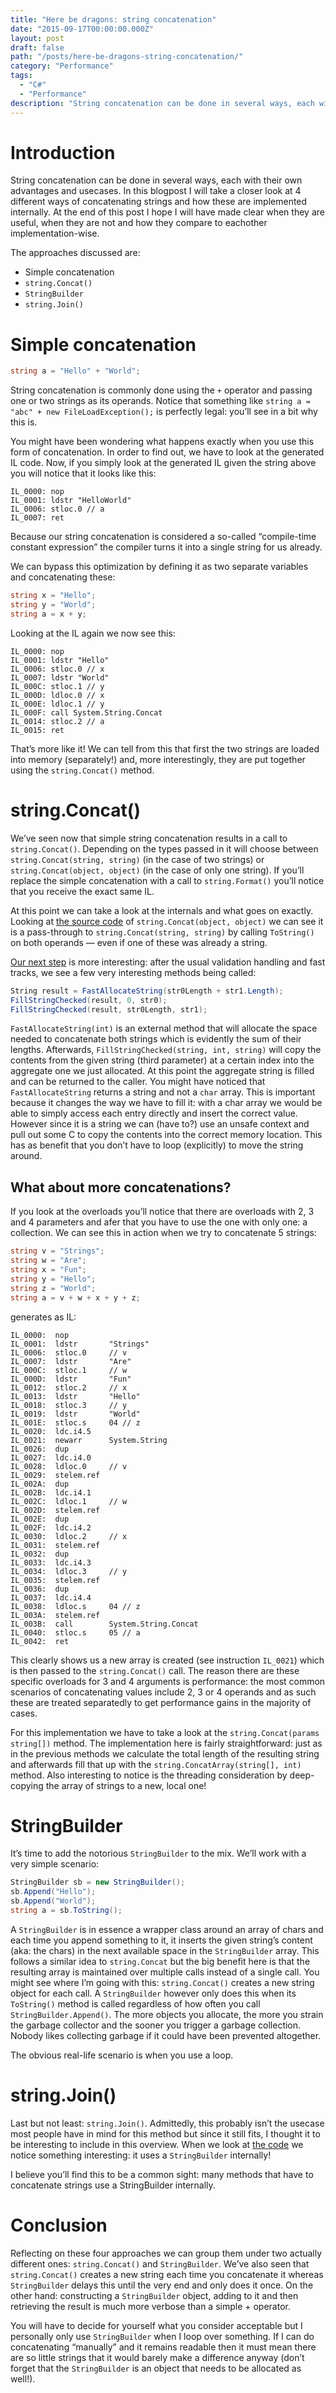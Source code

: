 ```yaml
---
title: "Here be dragons: string concatenation"
date: "2015-09-17T00:00:00.000Z"
layout: post
draft: false
path: "/posts/here-be-dragons-string-concatenation/"
category: "Performance"
tags:
  - "C#"
  - "Performance"
description: "String concatenation can be done in several ways, each with their own advantages and usecases. In this blogpost I will take a closer look at 4 different ways of concatenating strings and how these are implemented internally. At the end of this post I hope I will have made clear when they are useful, when they are not and how they compare to eachother implementation-wise."
---
```


# Introduction
String concatenation can be done in several ways, each with their own advantages and usecases. In this blogpost I will take a closer look at 4 different ways of concatenating strings and how these are implemented internally. At the end of this post I hope I will have made clear when they are useful, when they are not and how they compare to eachother implementation-wise.

The approaches discussed are:

* Simple concatenation
* `string.Concat()`
* `StringBuilder`
* `string.Join()`


# Simple concatenation

```csharp
string a = "Hello" + "World";
```

String concatenation is commonly done using the `+` operator and passing one or two strings as its operands. Notice that something like `string a = "abc" + new FileLoadException();` is perfectly legal: you’ll see in a bit why this is.

You might have been wondering what happens exactly when you use this form of concatenation. In order to find out, we have to look at the generated IL code. Now, if you simply look at the generated IL given the string above you will notice that it looks like this:

```
IL_0000: nop
IL_0001: ldstr "HelloWorld"
IL_0006: stloc.0 // a
IL_0007: ret
```

Because our string concatenation is considered a so-called “compile-time constant expression” the compiler turns it into a single string for us already.

We can bypass this optimization by defining it as two separate variables and concatenating these:

```csharp
string x = "Hello";
string y = "World";
string a = x + y;
```

Looking at the IL again we now see this:

```
IL_0000: nop
IL_0001: ldstr "Hello"
IL_0006: stloc.0 // x
IL_0007: ldstr "World"
IL_000C: stloc.1 // y
IL_000D: ldloc.0 // x
IL_000E: ldloc.1 // y
IL_000F: call System.String.Concat
IL_0014: stloc.2 // a
IL_0015: ret
```

That’s more like it! We can tell from this that first the two strings are loaded into memory (separately!) and, more interestingly, they are put together using the `string.Concat()` method.


# string.Concat()
We’ve seen now that simple string concatenation results in a call to `string.Concat()`. Depending on the types passed in it will choose between `string.Concat(string, string)` (in the case of two strings) or `string.Concat(object, object)` (in the case of only one string). If you’ll replace the simple concatenation with a call to `string.Format()` you’ll notice that you receive the exact same IL.

At this point we can take a look at the internals and what goes on exactly. Looking at [the source code](https://github.com/dotnet/coreclr/blob/d176041723f366c35fd71ee4b176253fefddfee1/src/mscorlib/src/System/String.cs#L3011) of `string.Concat(object, object)` we can see it is a pass-through to `string.Concat(string, string)` by calling `ToString()` on both operands — even if one of these was already a string.

[Our next step](https://github.com/dotnet/coreclr/blob/d176041723f366c35fd71ee4b176253fefddfee1/src/mscorlib/src/System/String.cs#L3141) is more interesting: after the usual validation handling and fast tracks, we see a few very interesting methods being called:

```csharp
String result = FastAllocateString(str0Length + str1.Length);
FillStringChecked(result, 0, str0);
FillStringChecked(result, str0Length, str1);
```

`FastAllocateString(int)` is an external method that will allocate the space needed to concatenate both strings which is evidently the sum of their lengths. Afterwards, `FillStringChecked(string, int, string)` will copy the contents from the given string (third parameter) at a certain index into the aggregate one we just allocated. At this point the aggregate string is filled and can be returned to the caller. You might have noticed that `FastAllocateString` returns a string and not a `char` array. This is important because it changes the way we have to fill it: with a char array we would be able to simply access each entry directly and insert the correct value. However since it is a string we can (have to?) use an unsafe context and pull out some C to copy the contents into the correct memory location. This has as benefit that you don’t have to loop (explicitly) to move the string around.

## What about more concatenations?
If you look at the overloads you’ll notice that there are overloads with 2, 3 and 4 parameters and afer that you have to use the one with only one: a collection. We can see this in action when we try to concatenate 5 strings:

```csharp
string v = "Strings";
string w = "Are";
string x = "Fun";
string y = "Hello";
string z = "World";
string a = v + w + x + y + z;
```

generates as IL:

```
IL_0000:  nop
IL_0001:  ldstr       "Strings"
IL_0006:  stloc.0     // v
IL_0007:  ldstr       "Are"
IL_000C:  stloc.1     // w
IL_000D:  ldstr       "Fun"
IL_0012:  stloc.2     // x
IL_0013:  ldstr       "Hello"
IL_0018:  stloc.3     // y
IL_0019:  ldstr       "World"
IL_001E:  stloc.s     04 // z
IL_0020:  ldc.i4.5
IL_0021:  newarr      System.String
IL_0026:  dup
IL_0027:  ldc.i4.0
IL_0028:  ldloc.0     // v
IL_0029:  stelem.ref
IL_002A:  dup
IL_002B:  ldc.i4.1
IL_002C:  ldloc.1     // w
IL_002D:  stelem.ref
IL_002E:  dup
IL_002F:  ldc.i4.2
IL_0030:  ldloc.2     // x
IL_0031:  stelem.ref
IL_0032:  dup
IL_0033:  ldc.i4.3
IL_0034:  ldloc.3     // y
IL_0035:  stelem.ref
IL_0036:  dup
IL_0037:  ldc.i4.4
IL_0038:  ldloc.s     04 // z
IL_003A:  stelem.ref
IL_003B:  call        System.String.Concat
IL_0040:  stloc.s     05 // a
IL_0042:  ret
```

This clearly shows us a new array is created (see instruction `IL_0021`) which is then passed to the `string.Concat()` call.
The reason there are these specific overloads for 3 and 4 arguments is performance: the most common scenarios of concatenating values include 2, 3 or 4 operands and as such these are treated separatedly to get performance gains in the majority of cases.

For this implementation we have to take a look at the `string.Concat(params string[])` method. The implementation here is fairly straightforward: just as in the previous methods we calculate the total length of the resulting string and afterwards fill that up with the `string.ConcatArray(string[], int)` method. Also interesting to notice is the threading consideration by deep-copying the array of strings to a new, local one!

# StringBuilder
It’s time to add the notorious `StringBuilder` to the mix. We’ll work with a very simple scenario:

```csharp
StringBuilder sb = new StringBuilder();
sb.Append("Hello");
sb.Append("World");
string a = sb.ToString();
```

A `StringBuilder` is in essence a wrapper class around an array of chars and each time you append something to it, it inserts the given string’s content (aka: the chars) in the next available space in the `StringBuilder` array. This follows a similar idea to `string.Concat` but the big benefit here is that the resulting array is maintained over multiple calls instead of a single call. You might see where I’m going with this: `string.Concat()` creates a new string object for each call. A `StringBuilder` however only does this when its `ToString()` method is called regardless of how often you call `StringBuilder.Append()`. The more objects you allocate, the more you strain the garbage collector and the sooner you trigger a garbage collection. Nobody likes collecting garbage if it could have been prevented altogether.

The obvious real-life scenario is when you use a loop.

# string.Join()
Last but not least: `string.Join()`. Admittedly, this probably isn’t the usecase most people have in mind for this method but since it still fits, I thought it to be interesting to include in this overview. When we look at [the code](https://github.com/dotnet/coreclr/blob/d176041723f366c35fd71ee4b176253fefddfee1/src/mscorlib/src/System/String.cs#L156) we notice something interesting: it uses a `StringBuilder` internally!

I believe you’ll find this to be a common sight: many methods that have to concatenate strings use a StringBuilder internally.

# Conclusion
Reflecting on these four approaches we can group them under two actually different ones: `string.Concat()` and `StringBuilder`. We’ve also seen that `string.Concat()` creates a new string each time you concatenate it whereas `StringBuilder` delays this until the very end and only does it once. On the other hand: constructing a `StringBuilder` object, adding to it and then retrieving the result is much more verbose than a simple + operator.

You will have to decide for yourself what you consider acceptable but I personally only use `StringBuilder` when I loop over something. If I can do concatenating “manually” and it remains readable then it must mean there are so little strings that it would barely make a difference anyway (don’t forget that the `StringBuilder` is an object that needs to be allocated as well!).

